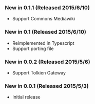 ### New in 0.1.1 (Released 2015/6/10)
* Support Commons Mediawiki

### New in 0.1 (Released 2015/6/10)
* Reimplemented in Typescript
* Support porting file

### New in 0.0.2 (Released 2015/5/6)
* Support Tolkien Gateway

### New in 0.0.1 (Released 2015/5/3)
* Initial release